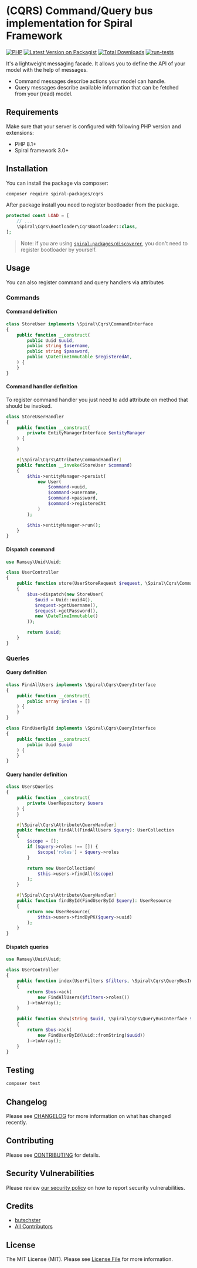 # (CQRS) Command/Query bus implementation for Spiral Framework

[![PHP](https://img.shields.io/packagist/php-v/spiral-packages/cqrs.svg?style=flat-square)](https://packagist.org/packages/spiral-packages/cqrs)
[![Latest Version on Packagist](https://img.shields.io/packagist/v/spiral-packages/cqrs.svg?style=flat-square)](https://packagist.org/packages/spiral-packages/cqrs)
[![Total Downloads](https://img.shields.io/packagist/dt/spiral-packages/cqrs.svg?style=flat-square)](https://packagist.org/packages/spiral-packages/cqrs)
[![run-tests](https://github.com/spiral-packages/cqrs/actions/workflows/run-tests.yml/badge.svg)](https://github.com/spiral-packages/cqrs/actions/workflows/run-tests.yml)

It's a lightweight messaging facade. It allows you to define the API of your model with the help of messages.

- Command messages describe actions your model can handle.
- Query messages describe available information that can be fetched from your (read) model.

## Requirements

Make sure that your server is configured with following PHP version and extensions:

- PHP 8.1+
- Spiral framework 3.0+

## Installation

You can install the package via composer:

```bash
composer require spiral-packages/cqrs
```

After package install you need to register bootloader from the package.

```php
protected const LOAD = [
    // ...
    \Spiral\Cqrs\Bootloader\CqrsBootloader::class,
];
```

> Note: if you are using [`spiral-packages/discoverer`](https://github.com/spiral-packages/discoverer),
> you don't need to register bootloader by yourself.

## Usage

You can also register command and query handlers via attributes

### Commands

#### Command definition

```php
class StoreUser implements \Spiral\Cqrs\CommandInterface
{
    public function __construct(
        public Uuid $uuid,
        public string $username,
        public string $password,
        public \DateTimeImmutable $registeredAt,
    ) {
    }
}
```

#### Command handler definition

To register command handler you just need to add attribute on method that should be invoked.

```php
class StoreUserHandler
{
    public function __construct(
        private EntityManagerInterface $entityManager
    ) {

    }

    #[\Spiral\Cqrs\Attribute\CommandHandler]
    public function __invoke(StoreUser $command)
    {
        $this->entityManager->persist(
            new User(
                $command->uuid,
                $command->username,
                $command->password,
                $command->registeredAt
            )
        );

        $this->entityManager->run();
    }
}
```

#### Dispatch command

```php
use Ramsey\Uuid\Uuid;

class UserController
{
    public function store(UserStoreRequest $request, \Spiral\Cqrs\CommandBusInterface $bus)
    {
        $bus->dispatch(new StoreUser(
           $uuid = Uuid::uuid4(),
           $request->getUsername(),
           $request->getPassword(),
           new \DateTimeImmutable()
        ));

        return $uuid;
    }
}
```

### Queries

#### Query definition

```php
class FindAllUsers implements \Spiral\Cqrs\QueryInterface
{
    public function __construct(
        public array $roles = []
    ) {
    }
}
```

```php
class FindUserById implements \Spiral\Cqrs\QueryInterface
{
    public function __construct(
        public Uuid $uuid
    ) {
    }
}
```

#### Query handler definition

```php
class UsersQueries
{
    public function __construct(
        private UserRepository $users
    ) {
    }

    #[\Spiral\Cqrs\Attribute\QueryHandler]
    public function findAll(FindAllUsers $query): UserCollection
    {
        $scope = [];
        if ($query->roles !== []) {
            $scope['roles'] = $query->roles
        }

        return new UserCollection(
            $this->users->findAll($scope)
        );
    }

    #[\Spiral\Cqrs\Attribute\QueryHandler]
    public function findById(FindUserById $query): UserResource
    {
        return new UserResource(
            $this->users->findByPK($query->uuid)
        );
    }
}
```

#### Dispatch queries

```php
use Ramsey\Uuid\Uuid;

class UserController
{
    public function index(UserFilters $filters, \Spiral\Cqrs\QueryBusInterface $bus)
    {
        return $bus->ack(
            new FindAllUsers($filters->roles())
        )->toArray();
    }

    public function show(string $uuid, \Spiral\Cqrs\QueryBusInterface $bus)
    {
        return $bus->ack(
            new FindUserById(Uuid::fromString($uuid))
        )->toArray();
    }
}
```

## Testing

```bash
composer test
```

## Changelog

Please see [CHANGELOG](CHANGELOG.md) for more information on what has changed recently.

## Contributing

Please see [CONTRIBUTING](.github/CONTRIBUTING.md) for details.

## Security Vulnerabilities

Please review [our security policy](../../security/policy) on how to report security vulnerabilities.

## Credits

- [butschster](https://github.com/spiral-packages)
- [All Contributors](../../contributors)

## License

The MIT License (MIT). Please see [License File](LICENSE) for more information.
